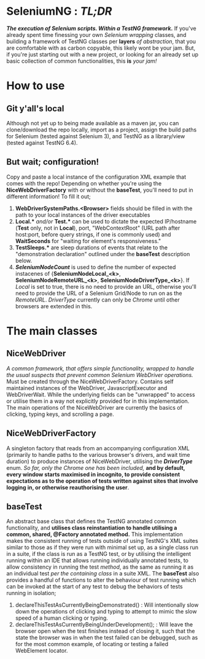 # SeleniumNG : *TL;DR*
***The execution of Selenium scripts. Within a TestNG framework.*** If you've already spent time finessing your own *Selenium wrapping* classes, and building a framework of TestNG classes per **layers** *of abstraction*, that you are comfortable with as carbon copyable, this likely wont be your jam. But, if you're just starting out with a new project, or looking for an already set up basic collection of common functionalities, this **is** *your jam!*
# How to use
## Git y'all's local
Although not yet up to being made available as a maven jar, you can clone/download the repo locally, import as a project, assign the build paths for Selenium (tested against Selenium 3), and TestNG as a library/view (tested against TestNG 6.4).
## But wait; configuration!
Copy and paste a local instance of the configuration XML example that comes with the repo! Depending on whether you're using the **NiceWebDriverFactory** with or without the **baseTest**, you'll need to put in different information! To fill it out;
1. **WebDriverSystemPaths.\<Browser\>** fields should be filled in with the path to your local instances of the driver executables
2. **Local.\*** *and/or* **Test.\*** can be used to dictate the expected IP/hostname (**Test** only, not in **Local**), port, "WebContextRoot" (URL path after host:port, before query strings, if one is commonly used) and **WaitSeconds** for "waiting for element's responsiveness."
3. **TestSleeps.\*** are sleep durations of events that relate to the "demonstration declaration" outlined under the **baseTest** description below. 
4. ***SeleniumNodeCount*** is used to define the number of expected instacenes of {**SeleniumNodeLocal_\<k\>**, **SeleniumNodeRemoteURL_\<k\>**, **SeleniumNodeDriverType_\<k\>**}. If *Local* is set to true, there is no need to provide an URL, otherwise you'll need to provide the URL of a Selenium Grid/Node to run on as the *RemoteURL*. *DriverType* currently can only be *Chrome* until other browsers are extended in this.
# The main classes
## NiceWebDriver
*A common framework, that offers simple functionality, wrapped to handle the usual suspects that prevent common Selenium WebDriver operations.* Must be created through the NiceWebDriverFactory. Contains self maintained instances of the WebDriver, JavascriptExecutor and WebDriverWait. While the underlying fields can be "unwrapped" to access or utilise them in a way not explicitly provided for in this implementation. The main operations of the NiceWebDriver are currently the basics of clicking, typing keys, and scrolling a page.
## NiceWebDriverFactory
A singleton factory that reads from an accompanying configuration XML (primarily to handle paths to the various browser's drivers, and wait time duration) to produce instances of NiceWebDriver, utilising the ***DriverType*** enum.
*So far, only the Chrome one has been included,* **and by default, every window starts maximised in incognito, to provide consistent expectations as to the operation of tests written against sites that involve logging in, or otherwise reauthorising the user**.
## baseTest
An abstract base class that defines the TestNG annotated common functionality, and **utilises class reinstantiation to handle utilising a common, shared, @Factory annotated method.** This implementation makes the consistent running of tests outside of using TestNG's XML suites similar to those as if they were run with minimal set up, as a single class run in a suite, if the class is run as a TestNG test, or by utilising the intelligent running within an IDE that allows running individually annotated tests, to allow consistency in running the test *method*, as the same as running it as an individual test *per the containing class* in a suite XML. The **baseTest** also provides a handful of functions to alter the behaviour of test running which can be invoked at the start of any test to debug the behaviors of tests running in isolation;
1. declareThisTestAsCurrentlyBeingDemonstrated() : Will intentionally slow down the operations of clicking and typing to attempt to mimic the slow speed of a human clicking or typing.
2. declareThisTestAsCurrentlyBeingUnderDevelopment(); : Will leave the browser open when the test finishes instead of closing it, such that the state the browser was in when the test failed can be debugged, such as for the most common example, of locating or testing a failed WebElement locator.
